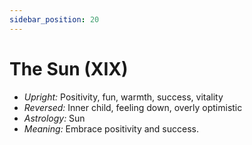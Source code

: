 ```yaml
---
sidebar_position: 20
---
```


# The Sun (XIX)

- *Upright:* Positivity, fun, warmth, success, vitality
- *Reversed:* Inner child, feeling down, overly optimistic
- *Astrology:* Sun
- *Meaning:* Embrace positivity and success.